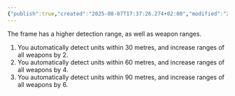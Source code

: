 ```yaml
---
{"publish":true,"created":"2025-08-07T17:37:26.274+02:00","modified":"2025-08-07T18:41:46.862+02:00","cssclasses":""}
---
```


The frame has a higher detection range, as well as weapon ranges.

1. You automatically detect units within 30 metres, and increase ranges of all weapons by 2.
2. You automatically detect units within 60 metres, and increase ranges of all weapons by 4.
3. You automatically detect units within 90 metres, and increase ranges of all weapons by 6.